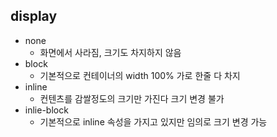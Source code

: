 ## display
 * none
   * 화면에서 사라짐, 크기도 차지하지 않음
 * block
   * 기본적으로 컨테이너의 width 100% 가로 한줄 다 차지
 * inline
   * 컨텐츠를 감쌀정도의 크기만 가진다 크기 변경 불가
 * inlie-block
   * 기본적으로 inline 속성을 가지고 있지만 임의로 크기 변경 가능